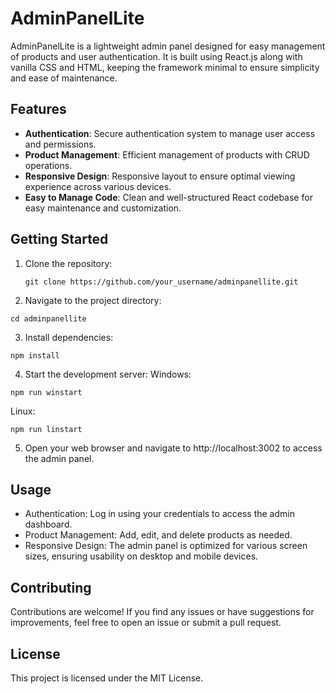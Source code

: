 # AdminPanelLite

AdminPanelLite is a lightweight admin panel designed for easy management of products and user authentication. It is built using React.js along with vanilla CSS and HTML, keeping the framework minimal to ensure simplicity and ease of maintenance.

## Features

- **Authentication**: Secure authentication system to manage user access and permissions.
- **Product Management**: Efficient management of products with CRUD operations.
- **Responsive Design**: Responsive layout to ensure optimal viewing experience across various devices.
- **Easy to Manage Code**: Clean and well-structured React codebase for easy maintenance and customization.

## Getting Started

1. Clone the repository:
   ```
   git clone https://github.com/your_username/adminpanellite.git

   ```
2. Navigate to the project directory:

```
cd adminpanellite
```

3. Install dependencies:

```
npm install
```

4. Start the development server:
   Windows:

```
npm run winstart
```

Linux:

```
npm run linstart
```

5. Open your web browser and navigate to http://localhost:3002 to access the admin panel.

## Usage

- Authentication: Log in using your credentials to access the admin dashboard.
- Product Management: Add, edit, and delete products as needed.
- Responsive Design: The admin panel is optimized for various screen sizes, ensuring usability on desktop and mobile devices.

## Contributing

Contributions are welcome! If you find any issues or have suggestions for improvements, feel free to open an issue or submit a pull request.

## License

This project is licensed under the MIT License.
